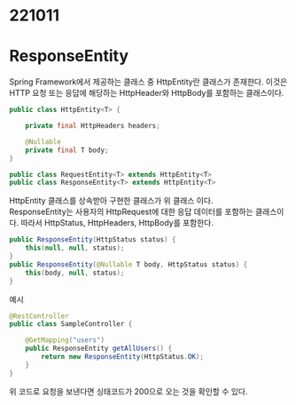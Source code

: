 221011
======

# ResponseEntity

Spring Framework에서 제공하는 클래스 중 HttpEntity란 클래스가 존재한다. 이것은 HTTP 요청 또는 응답에 해당하는 HttpHeader와 HttpBody를 포함하는 클래스이다.

```java
public class HttpEntity<T> {

    private final HttpHeaders headers;

    @Nullable
    private final T body;
}
```
```java
public class RequestEntity<T> extends HttpEntity<T>
public class ResponseEntity<T> extends HttpEntity<T>
```

HttpEntity 클래스를 상속받아 구현한 클래스가 위 클래스 이다. <br>
ResponseEntity는 사용자의 HttpRequest에 대한 응답 데이터를 포함하는 클래스이다. 따라서 HttpStatus, HttpHeaders, HttpBody를 포함한다.

```java
public ResponseEntity(HttpStatus status) {
	this(null, null, status);
}
public ResponseEntity(@Nullable T body, HttpStatus status) {
	this(body, null, status);
}
```

예시
```java
@RestController
public class SampleController {

    @GetMapping("users")
    public ResponseEntity getAllUsers() {
        return new ResponseEntity(HttpStatus.OK);
    }
}
```

위 코드로 요청을 보낸다면 싱태코드가 200으로 오는 것을 확인할 수 있다.









